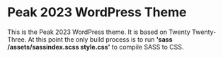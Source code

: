 # Peak 2023 WordPress Theme

This is the Peak 2023 WordPress theme. It is based on Twenty Twenty-Three.
At this point the only build process is to run __'sass /assets/sassindex.scss style.css'__ to compile SASS to CSS. 